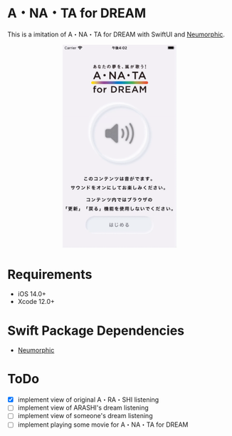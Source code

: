 #  A・NA・TA for DREAM

This is a imitation of A・NA・TA for DREAM with SwiftUI and [Neumorphic](https://github.com/costachung/neumorphic).

<p align="center">
  <img src="materials/anata4dream.gif" width=256 />
</p>

# Requirements
- iOS 14.0+
- Xcode 12.0+

# Swift Package Dependencies
- [Neumorphic](https://github.com/costachung/neumorphic)

# ToDo
- [x] implement view of original A・RA・SHI listening
- [ ] implement view of ARASHI's dream listening
- [ ] implement view of someone's dream listening
- [ ] implement playing some movie for A・NA・TA for DREAM
